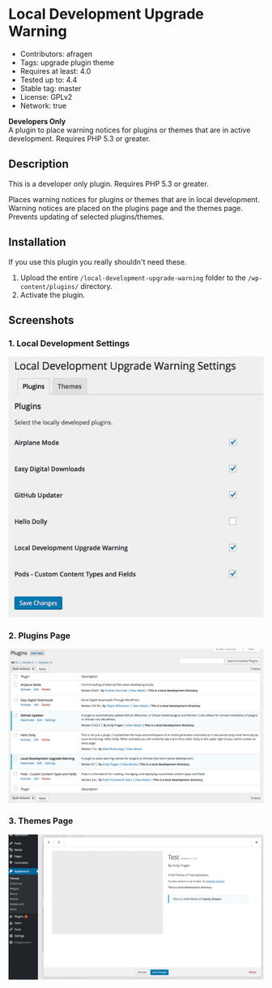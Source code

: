 # Local Development Upgrade Warning
* Contributors: afragen
* Tags: upgrade plugin theme
* Requires at least: 4.0
* Tested up to: 4.4
* Stable tag: master
* License: GPLv2
* Network: true

**Developers Only**  
A plugin to place warning notices for plugins or themes that are in active development. Requires PHP 5.3 or greater.

## Description
This is a developer only plugin. Requires PHP 5.3 or greater.

Places warning notices for plugins or themes that are in local development. Warning notices are placed on the plugins page and the themes page. Prevents updating of selected plugins/themes.

## Installation
If you use this plugin you really shouldn't need these.

1. Upload the entire `/local-development-upgrade-warning` folder to the `/wp-content/plugins/` directory.
1. Activate the plugin.

## Screenshots

### 1. Local Development Settings
![Local Development Settings](./assets/screenshot-1.png)

### 2. Plugins Page
![Plugins Page](./assets/screenshot-2.png)

### 3. Themes Page
![Themes Page](./assets/screenshot-3.png)
